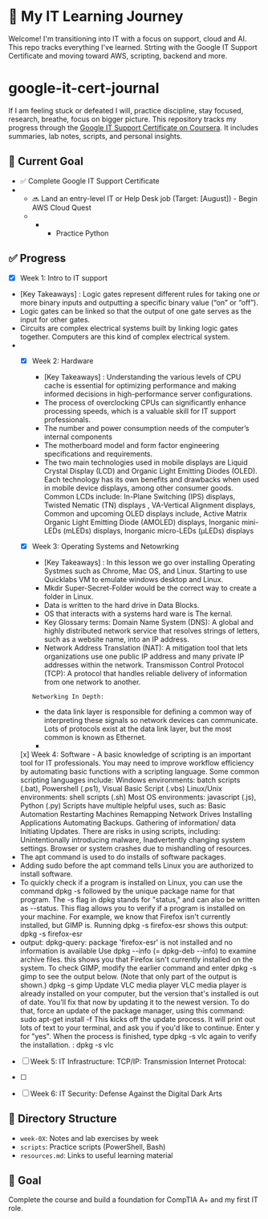 # 👋 My IT Learning Journey
Welcome! I'm transitioning into IT with a focus on support, cloud and AI. This repo tracks everything I've learned. Strting with the Google IT Support Certificate and moving toward AWS, scripting, backend and more.
# google-it-cert-journal #
If I am feeling stuck or defeated I will, practice discipline, stay focused, research, breathe, focus on bigger picture. 
This repository tracks my progress through the [Google IT Support Certificate on Coursera](https://www.coursera.org/professional-certificates/google-it-support). It includes summaries, lab notes, scripts, and personal insights.


## 🎯 Current Goal
- ✅ Complete Google IT Support Certificate
- - 🔜 Land an entry-level IT or Help Desk job (Target: [August]) - Begin AWS Cloud Quest
  - - - Practice Python

## ✅ Progress
- [x] Week 1: Intro to IT support
- [Key Takeaways] : Logic gates represent different rules for taking one or more binary inputs and outputting a specific binary value (“on” or “off”).
- Logic gates can be linked so that the output of one gate serves as the input for other gates.
- Circuits are complex electrical systems built by linking logic gates together. Computers are this kind of complex electrical system.
-
  - [x] Week 2: Hardware
       - [Key Takeaways] : Understanding the various levels of CPU cache is essential for optimizing performance and making informed decisions in high-performance server configurations.
       - The process of overclocking CPUs can significantly enhance processing speeds, which is a valuable skill for IT support professionals.
       - The number and power consumption needs of the computer’s internal components
       - The motherboard model and form factor engineering specifications and requirements.
       - The two main technologies used in mobile displays are Liquid Crystal Display (LCD) and Organic Light Emitting Diodes (OLED). Each technology has its own benefits and drawbacks when used in mobile device displays, among other consumer goods. 
Common LCDs include:
In-Plane Switching (IPS) displays, Twisted Nematic (TN) displays , VA-Vertical Alignment displays, Common and upcoming OLED displays include, Active Matrix Organic Light Emitting Diode (AMOLED) displays, Inorganic mini-LEDs (mLEDs) displays, Inorganic micro-LEDs (μLEDs) displays
  
  
  - [x] Week 3: Operating Systems and Netowrking
      - [Key Takeaways] : In this lesson we go over installing Operating Systmes such as Chrome, Mac OS, and Linux. Starting to use Quicklabs VM to emulate windows desktop and Linux.
      - Mkdir Super-Secret-Folder would be the correct way to create a folder in Linux.
      - Data is written to the hard drive in Data Blocks.
      - OS that interacts with a systems hard ware is The kernal.
      - Key Glossary terms: Domain Name System (DNS): A global and highly distributed network service that resolves strings of letters, such as a website name, into an IP address.
      -  Network Address Translation (NAT): A mitigation tool that lets organizations use one public IP address and many private IP addresses within the network.
      Transmisson Control Protocol (TCP): A protocol that handles reliable delivery of information from one network to another.


        Networking In Depth:
       - the data link layer is responsible for defining a common way of interpreting these signals so network devices can communicate. Lots of protocols exist at the data link layer, but the most common is known as Ethernet.
       - 


      
   
   [x] Week 4: Software
      - A basic knowledge of scripting is an important tool for IT professionals. You may need to improve workflow efficiency by automating basic functions with a scripting language. Some common scripting languages include: Windows environments: batch scripts (.bat), Powershell (.ps1), Visual Basic Script (.vbs)
Linux/Unix environments: shell scripts (.sh)
Most OS environments: javascript (.js), Python (.py)
Scripts have multiple helpful uses, such as: Basic Automation Restarting Machines Remapping Network Drives Installing Applications Automating Backups. Gathering of information/ data Initiating Updates. There are risks in using scripts, including: Unintentionally introducing malware, Inadvertently changing system settings. Browser or system crashes due to mishandling of resources.
 - The apt command is used to do installs of software packages.
-  Adding sudo before the apt command tells Linux you are authorized to install software.
-  To quickly check if a program is installed on Linux, you can use the command dpkg -s followed by the unique package name for that program. The -s flag in dpkg stands for "status," and can also be written as --status. This flag allows you to verify if a program is installed on your machine. For example, we know that Firefox isn't currently installed, but GIMP is. Running dpkg -s firefox-esr shows this output: dpkg -s firefox-esr
-  output: dpkg-query: package 'firefox-esr' is not installed and no information is available
Use dpkg --info (= dpkg-deb --info) to examine archive files. this shows you that Firefox isn't currently installed on the system. To check GIMP, modify the earlier command and enter dpkg -s gimp to see the output below. (Note that only part of the output is shown.) dpkg -s gimp
Update VLC media player
VLC media player is already installed on your computer, but the version that's installed is out of date. You'll fix that now by updating it to the newest version. To do that, force an update of the package manager, using this command: sudo apt-get install -f
This kicks off the update process. It will print out lots of text to your terminal, and ask you if you'd like to continue. Enter y for "yes". When the process is finished, type dpkg -s vlc again to verify the installation. : dpkg -s vlc
 
- [ ] Week 5: IT Infrastructure: TCP/IP: Transmission Internet Protocal:
      

- [ ] 
- [ ] Week 6: IT Security: Defense Against the Digital Dark Arts 

## 📁 Directory Structure
- `week-0X`: Notes and lab exercises by week
- `scripts`: Practice scripts (PowerShell, Bash)
- `resources.md`: Links to useful learning material

## 🧠 Goal
Complete the course and build a foundation for CompTIA A+ and my first IT role.
